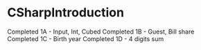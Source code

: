 # CSharpIntroduction

Completed 1A - Input, Int, Cubed
Completed 1B - Guest, Bill share
Completed 1C - Birth year
Completed 1D - 4 digits sum